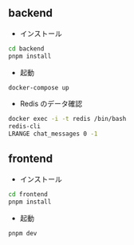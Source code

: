 ## backend

- インストール

```bash
cd backend
pnpm install
```

- 起動

```bash
docker-compose up
```

- Redis のデータ確認

```bash
docker exec -i -t redis /bin/bash
redis-cli
LRANGE chat_messages 0 -1
```

## frontend

- インストール

```bash
cd frontend
pnpm install
```

- 起動

```bash
pnpm dev
```
